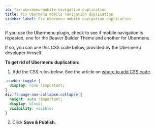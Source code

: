 ```yaml
---
id: fix-ubermenu-mobile-navigation-duplication
title: Fix Ubermenu mobile navigation duplication
sidebar_label: Fix Ubermenu mobile navigation duplication
---
```


If you use the Ubermenu plugin, check to see if mobile navigation is repeated, one for the Beaver Builder Theme and another for Ubermenu.

If so, you can use this CSS code below, provided by the Ubermenu developer himself.

**To get rid of Ubermenu duplication:**

1. Add the CSS rules below.
   See the article on [where to add CSS code](/beaver-builder/basics/custom-code).

```css
.navbar-toggle {
  display: none !important;
}
div.fl-page-nav-collapse.collapse {
  height: auto !important;
  display: block;
  visibility: visible;
}
```

2. Click **Save & Publish**.
